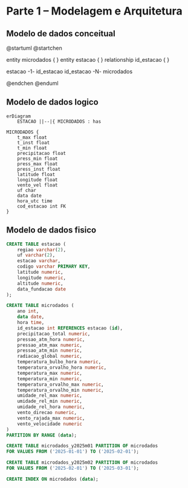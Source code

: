 # Parte 1 – Modelagem e Arquitetura

## Modelo de dados conceitual

@startuml
@startchen

entity microdados {
}
entity estacao {
}
relationship id_estacao {
}

estacao -1- id_estacao
id_estacao -N- microdados

@endchen
@enduml

## Modelo de dados logico

```mermaid
erDiagram
    ESTACAO ||--|{ MICRODADOS : has

MICRODADOS {
    t_max float
    t_inst float
    t_min float
    precipitacao float
    press_min float
    press_max float
    press_inst float
    latitude float
    longitude float
    vento_vel float
    uf char
    data date
    hora_utc time
    cod_estacao int FK
}

```

## Modelo de dados fisico

```sql
CREATE TABLE estacao (
    regiao varchar(2),
    uf varchar(2),
    estacao varchar,
    codigo varchar PRIMARY KEY,
    latitude numeric,
    longitude numeric,
    altitude numeric,
    data_fundacao date
);

CREATE TABLE microdados (
    ano int,
    data date,
    hora time,
    id_estacao int REFERENCES estacao (id),
    precipitacao_total numeric,
    pressao_atm_hora numeric,
    pressao_atm_max numeric,
    pressao_atm_min numeric,
    radiacao_global numeric,
    temperatura_bulbo_hora numeric,
    temperatura_orvalho_hora numeric,
    temperatura_max numeric,
    temperatura_min numeric,
    temperatura_orvalho_max numeric,
    temperatura_orvalho_min numeric,
    umidade_rel_max numeric,
    umidade_rel_min numeric,
    umidade_rel_hora numeric,
    vento_direcao numeric,
    vento_rajada_max numeric,
    vento_velocidade numeric
)
PARTITION BY RANGE (data);

CREATE TABLE microdados_y2025m01 PARTITION OF microdados
FOR VALUES FROM ('2025-01-01') TO ('2025-02-01');

CREATE TABLE microdados_y2025m02 PARTITION OF microdados
FOR VALUES FROM ('2025-02-01') TO ('2025-03-01');

CREATE INDEX ON microdados (data);
```
